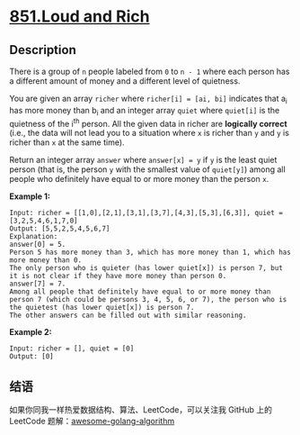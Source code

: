 # [851.Loud and Rich][title]

## Description
There is a group of `n` people labeled from `0` to `n - 1` where each person has a different amount of money and a different level of quietness.

You are given an array `richer` where `richer[i] = [ai, bi]` indicates that a<sub>i</sub> has more money than b<sub>i</sub> and an integer array `quiet` where `quiet[i]` is the quietness of the i<sup>th</sup> person. All the given data in richer are **logically correct** (i.e., the data will not lead you to a situation where `x` is richer than `y` and `y` is richer than `x` at the same time).

Return an integer array `answer` where `answer[x] = y` if `y` is the least quiet person (that is, the person `y` with the smallest value of `quiet[y]`) among all people who definitely have equal to or more money than the person `x`.

**Example 1:**

```
Input: richer = [[1,0],[2,1],[3,1],[3,7],[4,3],[5,3],[6,3]], quiet = [3,2,5,4,6,1,7,0]
Output: [5,5,2,5,4,5,6,7]
Explanation: 
answer[0] = 5.
Person 5 has more money than 3, which has more money than 1, which has more money than 0.
The only person who is quieter (has lower quiet[x]) is person 7, but it is not clear if they have more money than person 0.
answer[7] = 7.
Among all people that definitely have equal to or more money than person 7 (which could be persons 3, 4, 5, 6, or 7), the person who is the quietest (has lower quiet[x]) is person 7.
The other answers can be filled out with similar reasoning.
```

**Example 2:**

```
Input: richer = [], quiet = [0]
Output: [0]
```

## 结语

如果你同我一样热爱数据结构、算法、LeetCode，可以关注我 GitHub 上的 LeetCode 题解：[awesome-golang-algorithm][me]

[title]: https://leetcode.com/problems/loud-and-rich/
[me]: https://github.com/kylesliu/awesome-golang-algorithm
